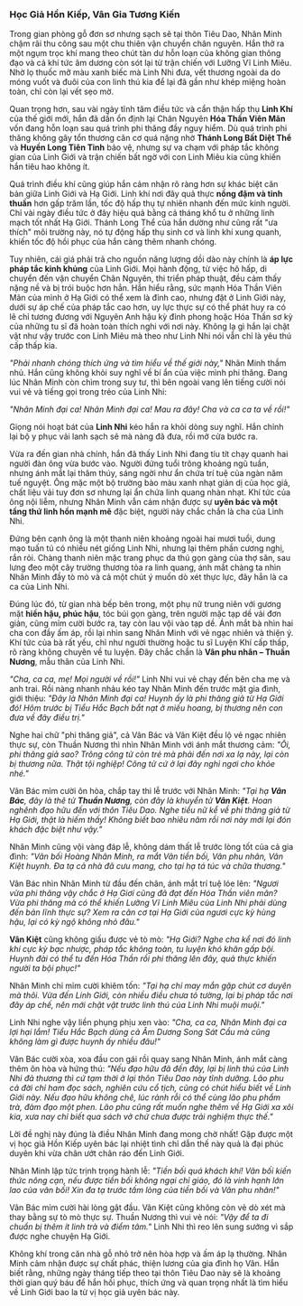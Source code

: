 ### Học Giả Hồn Kiếp, Vân Gia Tương Kiến

Trong gian phòng gỗ đơn sơ nhưng sạch sẽ tại thôn Tiêu Dao, Nhân Minh chậm rãi thu công sau một chu thiên vận chuyển chân nguyên. Hắn thở ra một ngụm trọc khí mang theo chút tàn dư hỗn loạn của không gian thông đạo và cả khí tức âm dương còn sót lại từ trận chiến với Lưỡng Vĩ Linh Miêu. Nhờ lọ thuốc mỡ màu xanh biếc mà Linh Nhi đưa, vết thương ngoài da do móng vuốt và đuôi của con linh thú kia để lại đã gần như khép miệng hoàn toàn, chỉ còn lại vết sẹo mờ.

Quan trọng hơn, sau vài ngày tĩnh tâm điều tức và cẩn thận hấp thụ **Linh Khí** của thế giới mới, hắn đã dần ổn định lại Chân Nguyên **Hóa Thần Viên Mãn** vốn đang hỗn loạn sau quá trình phi thăng đầy nguy hiểm. Dù quá trình phi thăng không gây tổn thương căn cơ quá nặng nhờ **Thánh Long Bất Diệt Thể** và **Huyền Long Tiên Tinh** bảo vệ, nhưng sự va chạm với pháp tắc không gian của Linh Giới và trận chiến bất ngờ với con Linh Miêu kia cũng khiến hắn tiêu hao không ít.

Quá trình điều khí cũng giúp hắn cảm nhận rõ ràng hơn sự khác biệt căn bản giữa Linh Giới và Hạ Giới. Linh khí nơi đây quả thực **nồng đậm và tinh thuần** hơn gấp trăm lần, tốc độ hấp thụ tự nhiên nhanh đến mức kinh người. Chỉ vài ngày điều tức ở đây hiệu quả bằng cả tháng khổ tu ở những linh mạch tốt nhất Hạ Giới. Thánh Long Thể của hắn dường như cũng rất "ưa thích" môi trường này, nó tự động hấp thụ sinh cơ và linh khí xung quanh, khiến tốc độ hồi phục của hắn càng thêm nhanh chóng.

Tuy nhiên, cái giá phải trả cho nguồn năng lượng dồi dào này chính là **áp lực pháp tắc kinh khủng** của Linh Giới. Mọi hành động, từ việc hô hấp, di chuyển đến vận chuyển Chân Nguyên, thi triển pháp thuật, đều cảm thấy nặng nề và bị trói buộc hơn hẳn. Hắn hiểu rằng, sức mạnh Hóa Thần Viên Mãn của mình ở Hạ Giới có thể xem là đỉnh cao, nhưng đặt ở Linh Giới này, dưới sự áp chế của pháp tắc cao hơn, uy lực thực sự có thể phát huy ra có lẽ chỉ tương đương với Nguyên Anh hậu kỳ đỉnh phong hoặc Hóa Thần sơ kỳ của những tu sĩ đã hoàn toàn thích nghi với nơi này. Không lạ gì hắn lại chật vật như vậy trước con Linh Miêu mà theo như Linh Nhi nói vẫn chỉ là yêu thú cấp thấp kia.

_"Phải nhanh chóng thích ứng và tìm hiểu về thế giới này,"_ Nhân Minh thầm nhủ. Hắn cũng không khỏi suy nghĩ về bí ẩn của việc mình phi thăng. Đang lúc Nhân Minh còn chìm trong suy tư, thì bên ngoài vang lên tiếng cười nói vui vẻ và tiếng gọi trong trẻo của Linh Nhi:

_"Nhân Minh đại ca! Nhân Minh đại ca! Mau ra đây! Cha và ca ca ta về rồi!"_

Giọng nói hoạt bát của **Linh Nhi** kéo hắn ra khỏi dòng suy nghĩ. Hắn chỉnh lại bộ y phục vải lanh sạch sẽ mà nàng đã đưa, rồi mở cửa bước ra.

Vừa ra đến gian nhà chính, hắn đã thấy Linh Nhi đang tíu tít chạy quanh hai người đàn ông vừa bước vào. Người đứng tuổi trông khoảng ngũ tuần, nhưng ánh mắt lại thâm thúy, sáng ngời như ẩn chứa trí tuệ của ngàn năm tuế nguyệt. Ông mặc một bộ trường bào màu xanh nhạt giản dị của học giả, chất liệu vải tuy đơn sơ nhưng lại ẩn chứa linh quang nhàn nhạt. Khí tức của ông nội liễm, nhưng Nhân Minh vẫn cảm nhận được sự **uyên bác và một tầng thứ linh hồn mạnh mẽ** đặc biệt, người này chắc chắn là cha của Linh Nhi.

Đứng bên cạnh ông là một thanh niên khoảng ngoài hai mươi tuổi, dung mạo tuấn tú có nhiều nét giống Linh Nhi, nhưng lại thêm phần cương nghị, rắn rỏi. Chàng thanh niên mặc trang phục da thú gọn gàng của thợ săn, sau lưng đeo một cây trường thương tỏa ra linh quang, ánh mắt chàng ta nhìn Nhân Minh đầy tò mò và cả một chút ý muốn dò xét thực lực, đây hẳn là ca ca của Linh Nhi.

Đúng lúc đó, từ gian nhà bếp bên trong, một phụ nữ trung niên với gương mặt **hiền hậu, phúc hậu**, tóc búi gọn gàng, trên người mặc tạp dề vải đơn giản, cũng mỉm cười bước ra, tay còn lau vội vào tạp dề. Ánh mắt bà nhìn hai cha con đầy ấm áp, rồi lại nhìn sang Nhân Minh với vẻ ngạc nhiên và thiện ý. Khí tức của bà rất yếu, chỉ như người thường hoặc tu sĩ Luyện Khí cấp thấp, rõ ràng không chuyên về tu luyện. Đây chắc chắn là **Vân phu nhân – Thuần Nương**, mẫu thân của Linh Nhi.

_"Cha, ca ca, mẹ! Mọi người về rồi!"_ Linh Nhi vui vẻ chạy đến bên cha mẹ và anh trai. Rồi nàng nhanh nhảu kéo tay Nhân Minh đến trước mặt gia đình, giới thiệu: _"Đây là Nhân Minh đại ca! Huynh ấy là phi thăng giả từ Hạ Giới đó! Hôm trước bị Tiểu Hắc Bạch bắt nạt ở miếu hoang, bị thương nên con đưa về đây điều trị."_

Nghe hai chữ "phi thăng giả", cả Vân Bác và Vân Kiệt đều lộ vẻ ngạc nhiên thực sự, còn Thuần Nương thì nhìn Nhân Minh với ánh mắt thương cảm: _"Ôi, phi thăng giả sao? Trông công tử còn trẻ mà phải đến nơi xa lạ này, lại còn bị thương nữa. Thật tội nghiệp! Công tử cứ ở lại đây nghỉ ngơi cho khỏe nhé."_

Vân Bác mỉm cười ôn hòa, chắp tay thi lễ trước với Nhân Minh: _"Tại hạ **Vân Bác**, đây là thê tử **Thuần Nương**, còn đây là khuyển tử **Vân Kiệt**. Hoan nghênh đạo hữu đến với thôn Tiêu Dao. Nghe tiểu nữ kể về phi thăng giả từ Hạ Giới, thật là hiếm thấy! Không biết bao nhiêu năm rồi nơi này mới lại đón khách đặc biệt như vậy."_

Nhân Minh cũng vội vàng đáp lễ, không dám thất lễ trước lòng tốt của cả gia đình: _"Vãn bối Hoàng Nhân Minh, ra mắt Vân tiền bối, Vân phu nhân, Vân Kiệt huynh. Đa tạ cả nhà đã cưu mang, cho tại hạ tá túc và chữa thương."_

Vân Bác nhìn Nhân Minh từ đầu đến chân, ánh mắt trí tuệ lóe lên: _"Ngươi vừa phi thăng vậy chắc ở Hạ Giơí cũng đã đạt đến Hóa Thần viên mãn? Vừa phi thăng mà có thể khiến Lưỡng Vĩ Linh Miêu của Linh Nhi phải dùng đến bản lĩnh thực sự? Xem ra căn cơ tại Hạ Giới của ngươi cực kỳ hùng hậu, lại có kỳ ngộ không nhỏ đâu."_

**Vân Kiệt** cũng không giấu được vẻ tò mò: _"Hạ Giới? Nghe cha kể nơi đó linh khí cực kỳ bạc nhược, pháp tắc không toàn, tu luyện khó khăn gấp bội. Huynh đài có thể tu đến Hóa Thần rồi phi thăng lên đây, quả thực khiến người ta bội phục!"_

Nhân Minh chỉ mỉm cười khiêm tốn: _"Tại hạ chỉ may mắn gặp chút cơ duyên mà thôi. Vừa đến Linh Giới, còn nhiều điều chưa tỏ tường, lại bị pháp tắc nơi đây áp chế, nên mới chật vật trước linh thú của Linh Nhi muội muội."_

Linh Nhi nghe vậy liền phụng phịu xen vào: _"Cha, ca ca, Nhân Minh đại ca lợi hại lắm! Tiểu Hắc Bạch dùng cả Âm Dương Song Sát Cầu mà cũng không làm gì được huynh ấy nhiều đâu!"_

Vân Bác cười xòa, xoa đầu con gái rồi quay sang Nhân Minh, ánh mắt càng thêm ôn hòa và hứng thú: _"Nếu đạo hữu đã đến đây, lại bị linh thú của Linh Nhi đả thương thì cứ tạm thời ở lại thôn Tiêu Dao này tĩnh dưỡng. Lão phu cả đời chỉ ham đọc sách, nghiên cứu cổ tịch, cũng có chút hiểu biết về Linh Giới này. Nếu đạo hữu không chê, lúc rảnh rỗi có thể cùng lão phu phẩm trà, đàm đạo một phen. Lão phu cũng rất muốn nghe thêm về Hạ Giới xa xôi kia, xưa nay chỉ biết qua sách vở chứ chưa được trải nghiệm thực thế."_

Lời đề nghị này đúng là điều Nhân Minh đang mong chờ nhất! Gặp được một vị học giả Hồn Kiếp uyên bác lại nhiệt tình chỉ dẫn thế này quả là đại phúc duyên khi vừa chân ướt chân ráo đến Linh Giới.

Nhân Minh lập tức trịnh trọng hành lễ: _"Tiền bối quá khách khí! Vãn bối kiến thức nông cạn, nếu được tiền bối không ngại chỉ giáo, đó là vinh hạnh lớn lao của vãn bối! Xin đa tạ trước tấm lòng của tiền bối và Vân phu nhân!"_

Vân Bác mỉm cười hài lòng gật đầu. Vân Kiệt cũng không còn vẻ dò xét mà thay bằng sự tò mò thực sự. Thuần Nương thì vui vẻ nói: _"Vậy để ta đi chuẩn bị thêm ít linh trà và điểm tâm."_ Linh Nhi thì reo lên sung sướng vì sắp được nghe chuyện Hạ Giới.

Không khí trong căn nhà gỗ nhỏ trở nên hòa hợp và ấm áp lạ thường. Nhân Minh cảm nhận được sự chất phác, thiện lương của gia đình họ Vân. Hắn biết rằng, những ngày tháng tiếp theo tại thôn Tiêu Dao này sẽ là khoảng thời gian quý báu để hắn hồi phục, thích ứng và quan trọng nhất là tìm hiểu về Linh Giới bao la từ vị học giả uyên bác này.
